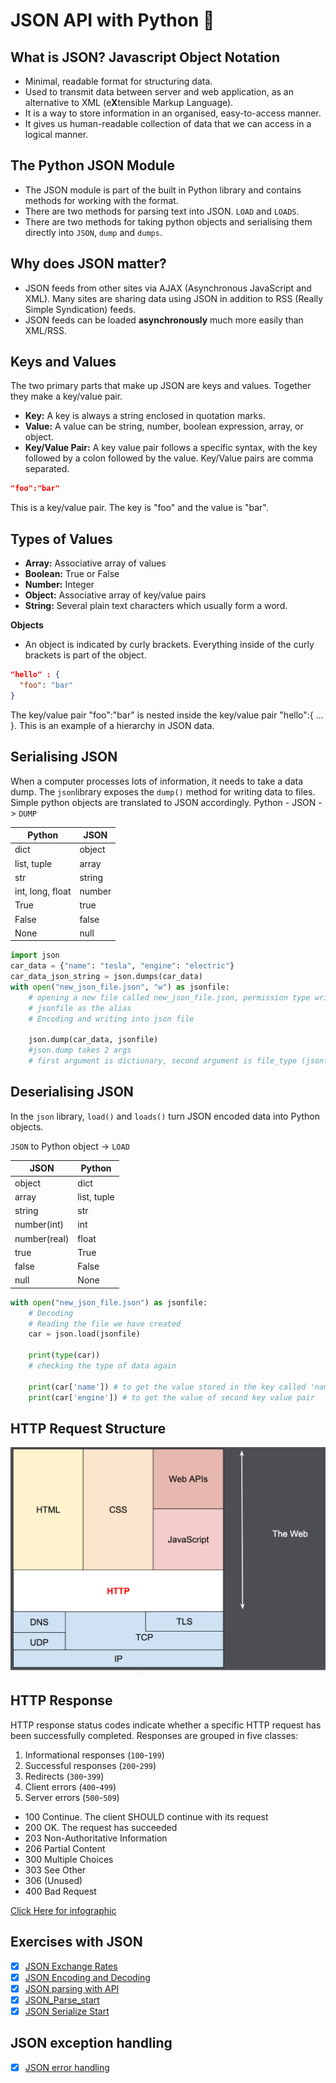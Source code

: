 # JSON API with Python :closed_lock_with_key:

## What is JSON? Javascript Object Notation 
- Minimal, readable format for structuring data.
- Used to transmit data between server and web application, as an alternative to XML (e**X**tensible Markup Language).
- It is a way to store information in an organised, easy-to-access manner.
- It gives us human-readable collection of data that we can access in a logical manner. 


## The Python JSON Module
- The JSON module is part of the built in Python library and contains methods for working with the format.
- There are two methods for parsing text into JSON. `LOAD` and `LOADS`.
- There are two methods for taking python objects and serialising them directly into `JSON`, `dump` and `dumps`.

## Why does JSON matter?
- JSON feeds from other sites via AJAX (Asynchronous JavaScript and XML). Many sites are sharing data using JSON in addition to RSS (Really Simple Syndication) feeds.
- JSON feeds can be loaded **asynchronously** much more easily than XML/RSS.

## Keys and Values 
The two primary parts that make up JSON are keys and values. 
Together they make a key/value pair. 

- **Key:** A key is always a string enclosed in quotation marks.
- **Value:** A value can be string, number, boolean expression, array, or object.
- **Key/Value Pair:** A key value pair follows a specific syntax, with the key followed by a colon followed by the value. Key/Value pairs are comma separated.

```json
"foo":"bar"
```
This is a key/value pair. The key is "foo" and the value is "bar".

## Types of Values
- **Array:** Associative array of values
- **Boolean:** True or False
- **Number:** Integer
- **Object:** Associative array of key/value pairs
- **String:** Several plain text characters which usually form a word.

**Objects**
- An object is indicated by curly brackets. Everything inside of the curly brackets is part of the object. 

```json
"hello" : {
  "foo": "bar"
}
```
The key/value pair "foo":"bar" is nested inside the key/value pair "hello":{ ... }. This is an example of a hierarchy in JSON data.

## Serialising JSON
When a computer processes lots of information, it needs to take a data dump. The `json`library exposes the `dump()` method for writing data to files.
Simple python objects are translated to JSON accordingly. 
Python - JSON -> `DUMP`

**Python**|**JSON**
--------|-------
dict|object
list, tuple|array
str|string
int, long, float|number
True| true
False|false
None|null

```python
import json
car_data = {"name": "tesla", "engine": "electric"}
car_data_json_string = json.dumps(car_data)
with open("new_json_file.json", "w") as jsonfile:
    # opening a new file called new_json_file.json, permission type write 'w'
    # jsonfile as the alias
    # Encoding and writing into json file

    json.dump(car_data, jsonfile)
    #json.dump takes 2 args
    # first argument is dictionary, second argument is file_type (jsonfile)
```

## Deserialising JSON
In the `json` library, `load()` and `loads()` turn JSON encoded data into Python objects.

`JSON` to Python object -> `LOAD`

**JSON**|**Python**
--------|-------
object|dict
array|list, tuple
string|str
number(int)|int
number(real)|float
true|True
false|False
null|None|

```python
with open("new_json_file.json") as jsonfile:
    # Decoding
    # Reading the file we have created
    car = json.load(jsonfile)

    print(type(car))
    # checking the type of data again

    print(car['name']) # to get the value stored in the key called 'name'
    print(car['engine']) # to get the value of second key value pair
```

## HTTP Request Structure

![HTTP_Request Structure](../images/http_request.png)


## HTTP Response
HTTP response status codes indicate whether a specific HTTP request has been successfully completed. Responses are grouped in five classes:

1. Informational responses (`100`-`199`)
2. Successful responses (`200`-`299`)
3. Redirects (`300`-`399`)
4. Client errors (`400`-`499`)
5. Server errors (`500`-`509`)

* 100 Continue. The client SHOULD continue with its request
* 200 OK. The request has succeeded
* 203 Non-Authoritative Information
* 206 Partial Content
* 300 Multiple Choices
* 303 See Other
* 306 (Unused) 
* 400 Bad Request

[Click Here for infographic](../images/http-decision-diagram.png)

## Exercises with JSON

- [x] [JSON Exchange Rates](json_exchange_rates.py)
- [x] [JSON Encoding and Decoding](json_encoding_decoding.py)
- [x] [JSON parsing with API](json_parsing_with_api.py)
- [x] [JSON_Parse_start](json_parse_start.py)
- [x] [JSON Serialize Start](json_serialize_start.py)

## JSON exception handling 
- [x] [JSON error handling](../JSON_exception_handling/json_err_finished.py)